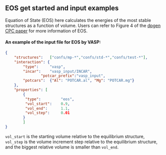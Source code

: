 ## EOS get started and input examples

Equation of State (EOS) here calculates the energies of the most stable structures as a function of volume. Users can refer to Figure 4 of the [dpgen CPC paper](https://www.sciencedirect.com/science/article/pii/S001046552030045X?via%3Dihub) for more information of EOS.

#### An example of the input file for EOS by VASP:

```json
{
	"structures":	["confs/mp-*","confs/std-*","confs/test-*"],
	"interaction": {
		"type":		"vasp",
		"incar":	"vasp_input/INCAR",
                "potcar_prefix":"vasp_input",
		"potcars":	{"Al": "POTCAR.al", "Mg": "POTCAR.mg"}
	},
	"properties": [
        {
         "type":         "eos",
         "vol_start":    0.9,
         "vol_end":      1.1,
         "vol_step":     0.01
        }
        ]
}
```

`vol_start` is the starting volume relative to the equilibrium structure, `vol_step` is the volume increment step relative to the equilibrium structure, and the biggest relative volume is smaller than `vol_end`.
